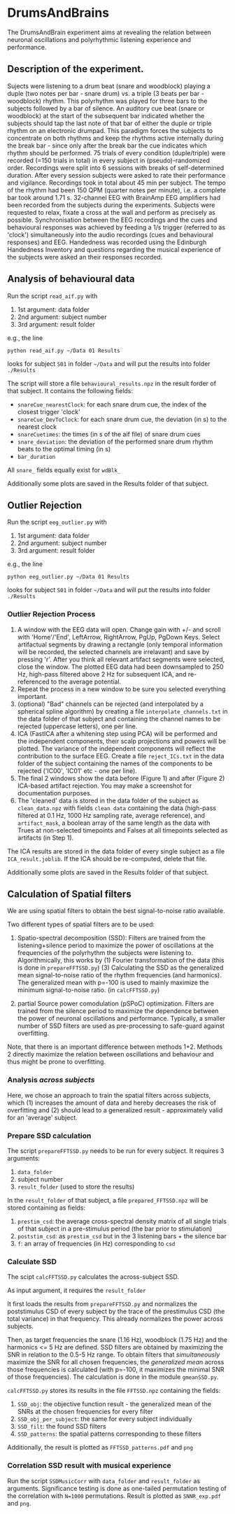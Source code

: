 # DrumsAndBrains
The DrumsAndBrain experiment aims at revealing the relation between neuronal oscillations and polyrhythmic listening experience and performance.

## Description of the experiment.
Sujects were listening to a drum beat (snare and woodblock) playing a duple (two notes per bar - snare drum) vs. a triple (3 beats per bar - woodblock) rhythm. This polyrhythm was played for three bars to the subjects followed by a bar of silence. An auditory cue beat (snare or woodblock) at the start of the subsequent bar indicated whether the subjects should tap the last note of that bar of either the duple or triple rhythm on an electronic drumpad.
This paradigm forces the subjects to concentrate on both rhythms and keep the rhythms active internally during the break bar - since only after the break bar the cue indicates which rhythm should be performed.
75 trials of every condition (duple/triple) were recorded (=150 trials in total) in every subject in (pseudo)-randomized order. Recordings were split into 6 sessions with breaks of self-determined duration. After every session subjects were asked to rate their performance and vigilance. Recordings took in total about 45 min per subject.
The tempo of the rhythm had been 150 QPM (quarter notes per minute), i.e. a complete bar took around 1.71 s.
32-channel EEG with BrainAmp EEG amplifiers had been recorded from the subjects during the experiments. Subjects were requested to relax, fixate a cross at the wall and perform as precisely as possible. Synchronisation between the EEG recordings and the cues and behavioural responses was achieved by feeding a 1/s trigger (referred to as 'clock') simultaneously into the audio recordings (cues and behavioural responses) and EEG.
Handedness was recorded using the Edinburgh Handedness Inventory and questions regarding the musical experience of the subjects were asked an their responses recorded.

## Analysis of behavioural data
Run the script `read_aif.py` with
1. 1st argument: data folder
2. 2nd argument: subject number
3. 3rd argument: result folder

e.g., the line

    python read_aif.py ~/Data 01 Results

looks for subject `S01` in folder `~/Data` and will put the results into folder `./Results`

The script will store a file `behavioural_results.npz` in the result forder of that subject. It contains the following fields:

- `snareCue_nearestClock`: for each snare drum cue, the index of the closest trigger 'clock'
- `snareCue_DevToClock`: for each snare drum cue, the deviation (in s) to the nearest clock
- `snareCuetimes`: the times (in s of the aif file) of snare drum cues
- `snare_deviation`: the deviation of the performed snare drum rhythm beats to the optimal timing (in s)
- `bar_duration`

All `snare_` fields equally exist for `wdBlk_`

Additionally some plots are saved in the Results folder of that subject.

## Outlier Rejection
Run the script `eeg_outlier.py` with
1. 1st argument: data folder
2. 2nd argument: subject number
3. 3rd argument: result folder

e.g., the line

    python eeg_outlier.py ~/Data 01 Results

looks for subject `S01` in folder `~/Data` and will put the results into folder `./Results` 

### Outlier Rejection Process
1. A window with the EEG data will open. Change gain with +/- and scroll with 'Home'/'End', LeftArrow, RightArrow, PgUp, PgDown Keys. Select artifactual segments by drawing a rectangle (only temporal information will be recorded, the selected channels are irrelavant) and save by pressing 'r'. After you think all relevant artifact segments were selected, close the window. The plotted EEG data had been downsampled to 250 Hz, high-pass filtered above 2 Hz for subsequent ICA, and re-referenced to the average potential.
2. Repeat the process in a new window to be sure you selected everything important.
3. (optional) "Bad" channels can be rejected (and interpolated by a spherical spline algorithm) by creating a file `interpolate_channels.txt` in the data folder of that subject and containing the channel names to be rejected (uppercase letters), one per line.
4. ICA (FastICA after a whitening step using PCA) will be performed and the independent components, their scalp projections and powers will be plotted. The variance of the independent components will reflect the contribution to the surface EEG. Create a file `reject_ICs.txt` in the data folder of the subject containing the names of the components to be rejected ('IC00', 'IC01' etc - one per line).
5. The final 2 windows show the data before (Figure 1) and after (Figure 2) ICA-based artifact rejection. You may make a screenshot for documentation purposes.
6. The 'cleaned' data is stored in the data folder of the subject as `clean_data.npz` with fields `clean data` containing the data (high-pass filtered at 0.1 Hz, 1000 Hz sampling rate, average reference), and `artifact_mask`, a boolean array of the same length as the data with Trues at non-selected timepoints and Falses at all timepoints selected as artifacts (in Step 1).

The ICA results are stored in the data folder of every single subject as a file `ICA_result.joblib`. If the ICA should be re-computed, delete that file.

Additionally some plots are saved in the Results folder of that subject.

## Calculation of Spatial filters
We are using spatial filters to obtain the best signal-to-noise ratio available.

Two different types of spatial filters are to be used:

1. Spatio-spectral decomposition (SSD): Filters are trained from the
listening+silence period to maximize the power of oscillations at the frequencies
of the polyrhythm the subjects were listening to.
Algorithmically, this works by (1) Fourier transformation of the data
(this is done in `prepareFFTSSD.py`)
(3) Calculating the SSD as the generalized mean signal-to-noise ratio of the
rhythm frequencies (and harmonics). The generalized mean with p=-100 is used
to mainly maximize the minimum signal-to-noise ratio. (in `calcFFTSSD.py`)

2. partial Source power comodulation (pSPoC) optimization. Filters are trained from
the silence period to maximize the dependence between the power of neuronal
oscillations and performance. Typically, a smaller number of SSD filters are
used as pre-processing to safe-guard against overfitting.

Note, that there is an important difference between methods 1+2.
Methods 2 directly maximize the relation between oscillations and
behaviour and thus might be prone to overfitting.

### Analysis *across subjects*
Here, we chose an approach to train the spatial filters across subjects,
which (1) increases the amount of data and hereby decreases the risk of
overfitting and (2) should lead to a generalized result - approximately
valid for an 'average' subject.

### Prepare SSD calculation
The script `prepareFFTSSD.py` needs to be run for every subject.
It requires 3 arguments:

1. `data_folder`
2. subject number
3. `result_folder` (used to store the results)

In the `result_folder` of that subject, a file `prepared_FFTSSD.npz`
will be stored containing as fields:

1. `prestim_csd`: the average cross-spectral density matrix of all single
    trials of that subject in a pre-stimulus period (the bar prior to
    stimulation)
2. `poststim_csd`: as `prestim_csd` but in the 3 listening bars + the
    silence bar
3. `f`: an array of frequencies (in Hz) corresponding to `csd`
 
### Calculate SSD
The scipt `calcFFTSSD.py` calculates the across-subject SSD.

As input argument, it requires the `result_folder`

It first loads the results from `prepareFFTSSD.py` and normalizes the
poststimulus CSD of every subject by the trace of the prestimulus CSD (the
total variance) in that frequency. This already normalizes the power across
subjects.

Then, as target frequencies the snare (1.16 Hz), woodblock (1.75 Hz) and the
harmonics <= 5 Hz are defined. SSD filters are obtained by maximizing the
SNR in relation to the 0.5-5 Hz range.
To obtain filters that *simultaneously* maximize the SNR for all chosen
frequencies, the *generalized mean* across those frequencies is calculated
(with p=-100, it maximizes the minimal SNR of those frequencies).
The calculation is done in the module `gmeanSSD.py`.

`calcFFTSSD.py` stores its results in  the file `FFTSSD.npz` containing the 
fields:
1. `SSD_obj`: the objective function result - the generalized mean of the
    SNRs at the chosen frequencies for every filter
2. `SSD_obj_per_subject`: the same for every subject individually
3. `SSD_filt`: the found SSD filters
4. `SSD_patterns`: the spatial patterns corresponding to these filters

Additionally, the result is plotted as `FFTSSD_patterns.pdf` and `png`

### Correlation SSD result with musical experience
Run the script `SSDMusicCorr` with `data_folder` and `result_folder` as
arguments.
Significance testing is done as one-tailed permutation testing of the
correlation with `N=1000` permutations.
Result is plotted as `SNNR_exp.pdf` and `png`.
